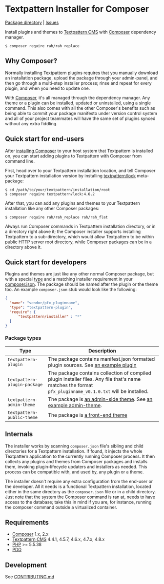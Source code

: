 Textpattern Installer for Composer
=====

[Package directory](https://packagist.org/search/?q=textpattern) | [Issues](https://github.com/gocom/textpattern-installer/issues)

Install plugins and themes to [Textpattern CMS](https://textpattern.com)
with [Composer](https://getcomposer.org/) dependency manager.

```shell
$ composer require rah/rah_replace
```

Why Composer?
-----

Normally installing Textpattern plugins requires that you manually download an
installation package, upload the package through your admin-panel, and then go
through a multi-step installer process; rinse and repeat for every plugin, and
when you need to update one.

With [Composer](https://getcomposer.org/), it's all managed through the
dependency manager. Any theme or a plugin can be installed, updated or
uninstalled, using a single command. This also comes with all the other
Composer's benefits such as being able to commit your package manifesto under
version  control system and all of your project teammates will have the same
set of plugins synced without any extra fiddling.

Quick start for end-users
-----

After [installing Composer](https://getcomposer.org/doc/00-intro.md) to your
host system that Textpattern is installed on, you can start adding plugins
to Textpattern with Composer from command line.

First, head over to your Textpattern installation location, and tell
Composer your Textpattern installation version by installing
[textpattern/lock](https://github.com/gocom/textpattern-lock) meta-package:

```shell
$ cd /path/to/your/textpattern/installation/root
$ composer require textpattern/lock:4.6.2
```

After that, you can add any plugins and themes to your Textpattern installation
like any other Composer packages:

```shell
$ composer require rah/rah_replace rah/rah_flat
```

Always run Composer commands in Textpattern installation directory, or in a
directory right above it; the Composer installer supports installing Textpattern
to a sub-directory, which would allow Textpattern to be within public HTTP
server  root directory, while Composer packages can be in a directory above it.

Quick start for developers
-----

Plugins and themes are just like any other normal Composer package, but with a
special [type](https://getcomposer.org/doc/04-schema.md#type) and a matching
installer requirement in your
[composer.json](https://getcomposer.org/doc/04-schema.md). The package should be
named after the plugin or the theme too. An example `composer.json` stub would
look like the following:

```json
{
  "name": "vendor/pfx_pluginname",
  "type": "textpattern-plugin",
  "require": {
      "textpattern/installer" : "*"
  }
}
```

### Package types

| Type                   | Description |
|------------------------|-------------|
| `textpattern-plugin` | The package contains manifest.json formatted plugin sources. See [an example plugin](https://github.com/gocom/abc_plugin) |
| `textpattern-plugin-package`| The package contains collection of compiled plugin installer files. Any file that's name matches the format `pfx_pluginname_v0.1.0.txt` will be installed. |
| `textpattern-admin-theme` | The package is [an admin-side theme](https://docs.textpattern.com/themes/admin-side-themes). See [an example admin-theme](https://github.com/gocom/abc_theme).  |
| `textpattern-public-theme` | The package is [a front-end theme](https://docs.textpattern.com/themes/front-end-themes) |

Internals
-----

The installer works by scanning `composer.json` file's sibling and child
directories for a Textpattern installation. If found, it injects the whole
Textpattern application to the currently running Composer process. It then
collects any plugins and themes from Composer packages and installs them,
invoking plugin-lifecycle updaters and installers as needed. This process
can be compatible with, and used by, any plugin or a theme.

The installer doesn't require any extra configuration from the end-user or the
developer. All it needs is a functional Textpattern installation, located
either in the same directory as the `composer.json` file or in a child
directory. Just note that the system the Composer command is ran at, needs to
have access to the database; take this in mind if you are, for instance, running
the composer command outside a virtualized container.

Requirements
-----

* [Composer](https://getcomposer.org/) 1.x, 2.x
* [Textpattern CMS](https://textpattern.com/) 4.4.1, 4.5.7, 4.6.x, 4.7.x, 4.8.x
* [PHP](https://secure.php.net/) >= 5.5.38
* [PDO](https://secure.php.net/manual/en/book.pdo.php)

Development
----

See [CONTRIBUTING.md](CONTRIBUTING.md)
